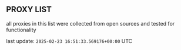 ## PROXY LIST

all proxies in this list were collected from open sources and tested for functionality

last update: `2025-02-23 16:51:33.569176+00:00` UTC